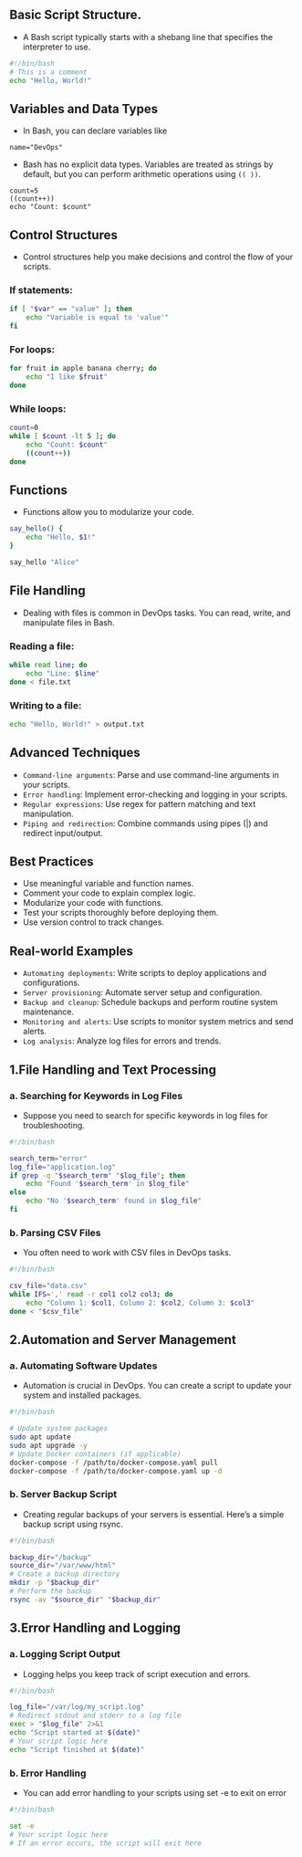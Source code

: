 ## Basic Script Structure.
* A Bash script typically starts with a shebang line that specifies the interpreter to use.
```sh
#!/bin/bash
# This is a comment
echo "Hello, World!"
```
## Variables and Data Types
* In Bash, you can declare variables like
```
name="DevOps"
```
* Bash has no explicit data types. Variables are treated as strings by default, but you can perform arithmetic operations using `(( ))`.
```
count=5
((count++))
echo "Count: $count"
```
## Control Structures
* Control structures help you make decisions and control the flow of your scripts.
### If statements:
```sh
if [ "$var" == "value" ]; then
    echo "Variable is equal to 'value'"
fi
```
### For loops:
```sh
for fruit in apple banana cherry; do
    echo "I like $fruit"
done
```
### While loops:
```sh
count=0
while [ $count -lt 5 ]; do
    echo "Count: $count"
    ((count++))
done
```
## Functions
* Functions allow you to modularize your code.
```sh
say_hello() {
    echo "Hello, $1!"
}

say_hello "Alice"
```
## File Handling
* Dealing with files is common in DevOps tasks. You can read, write, and manipulate files in Bash.
### Reading a file:
```sh
while read line; do
    echo "Line: $line"
done < file.txt
```
### Writing to a file:
```sh
echo "Hello, World!" > output.txt
```
## Advanced Techniques
* `Command-line arguments`: Parse and use command-line arguments in your scripts.
* `Error handling`: Implement error-checking and logging in your scripts.
* `Regular expressions`: Use regex for pattern matching and text manipulation.
* `Piping and redirection`: Combine commands using pipes (|) and redirect input/output.

## Best Practices
* Use meaningful variable and function names.
* Comment your code to explain complex logic.
* Modularize your code with functions.
* Test your scripts thoroughly before deploying them.
* Use version control to track changes.

## Real-world Examples
* `Automating deployments`: Write scripts to deploy applications and configurations.
* `Server provisioning`: Automate server setup and configuration.
* `Backup and cleanup`: Schedule backups and perform routine system maintenance.
* `Monitoring and alerts`: Use scripts to monitor system metrics and send alerts.
* `Log analysis`: Analyze log files for errors and trends.

## 1.File Handling and Text Processing
### a. Searching for Keywords in Log Files
* Suppose you need to search for specific keywords in log files for troubleshooting.
```sh
#!/bin/bash

search_term="error"
log_file="application.log"
if grep -q "$search_term" "$log_file"; then
    echo "Found '$search_term' in $log_file"
else
    echo "No '$search_term' found in $log_file"
fi
```
### b. Parsing CSV Files
* You often need to work with CSV files in DevOps tasks.
```sh
#!/bin/bash

csv_file="data.csv"
while IFS=',' read -r col1 col2 col3; do
    echo "Column 1: $col1, Column 2: $col2, Column 3: $col3"
done < "$csv_file"
```
## 2.Automation and Server Management
### a. Automating Software Updates
* Automation is crucial in DevOps. You can create a script to update your system and installed packages.
```sh
#!/bin/bash

# Update system packages
sudo apt update
sudo apt upgrade -y
# Update Docker containers (if applicable)
docker-compose -f /path/to/docker-compose.yaml pull
docker-compose -f /path/to/docker-compose.yaml up -d
```
### b. Server Backup Script
* Creating regular backups of your servers is essential. Here’s a simple backup script using rsync.
```sh
#!/bin/bash

backup_dir="/backup"
source_dir="/var/www/html"
# Create a backup directory
mkdir -p "$backup_dir"
# Perform the backup
rsync -av "$source_dir" "$backup_dir"
```
## 3.Error Handling and Logging
### a. Logging Script Output
* Logging helps you keep track of script execution and errors.
```sh
#!/bin/bash

log_file="/var/log/my_script.log"
# Redirect stdout and stderr to a log file
exec > "$log_file" 2>&1
echo "Script started at $(date)"
# Your script logic here
echo "Script finished at $(date)"
```
### b. Error Handling
* You can add error handling to your scripts using set -e to exit on error
```sh
#!/bin/bash

set -e
# Your script logic here
# If an error occurs, the script will exit here
```